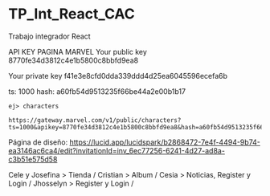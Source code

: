 # TP_Int_React_CAC
Trabajo integrador React

API KEY PAGINA MARVEL
Your public key
    8770fe34d3812c4e1b5800c8bbfd9ea8
    
Your private key
    f41e3e8cfd0dda339ddd4d25ea6045596ecefa6b

ts: 1000
hash: a60fb54d9513235f66be44a2e00b1b17

    ej> characters
    
    https://gateway.marvel.com/v1/public/characters?ts=1000&apikey=8770fe34d3812c4e1b5800c8bbfd9ea8&hash=a60fb54d9513235f66be44a2e00b1b17

Página de diseño:
https://lucid.app/lucidspark/b2868472-7e4f-4494-9b74-ea3146ac6ca4/edit?invitationId=inv_6ec77256-6241-4d27-ad8a-c3b51e575d58 


Cele y Josefina > Tienda /
Cristian > Album /
Cesia > Noticias, Register y Login /
Jhosselyn > Register y Login / 
